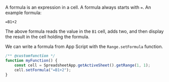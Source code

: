 A formula is an expression in a cell.
A formula always starts with `=`.
An example formula:
```
=B1+2
```
The above formula reads the value in the `B1` cell, adds two, and then display the result in the cell holding the formula.

We can write a formula from App Script with the `Range.setFormula` function.
```js
/** @customfunction */
function myFunction() {
	const cell = SpreadsheetApp.getActiveSheet().getRange(1, 1);
	cell.setFormula("=B1+2");
}
```

